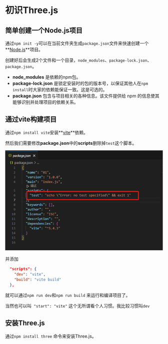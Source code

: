 # 初识Three.js

## 简单创建一个Node.js项目

通过`npm init -y`可以在当前文件夹生成`package.json`文件来快速创建一个**[Node.js](https://nodejs.org/zh-cn)**项目。

创建好后会生成2个文件和一个目录，`node_modules`、`package-lock.json`、`package.json`。

- **node_modules** 是依赖的npm包。
- **package-lock.json** 是锁定安装时的包的版本号，以保证其他人在`npm install`时大家的依赖能保证一致。这是可选的。
- **package.json** 包含与项目相关的各种信息。该文件提供给 npm 的信息使其能够识别并处理项目的依赖关系。

## 通过vite构建项目

通过`npm install vite`安装**[vite](https://vitejs.cn/vite5-cn/)**依赖。

然后我们需要修改**package.json**中的**scripts**删除掉`test`这个脚本。

![image-20240904233935518](./img202409051406495.png)

并添加 

```json
  "scripts": {
    "dev": "vite",
    "build": "vite build"
  },
```

就可以通过`npm run dev`和`npm run build` 来运行和编译项目了。

当然也可以叫` "start": "vite"` 这个无所谓看个人习惯。我比较习惯叫`dev`

## 安装Three.js

通过`npm install three` 命令来安装Three.js。